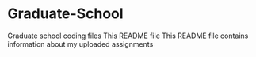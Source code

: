 # Graduate-School
Graduate school coding files
This README file
This README file contains information about my uploaded assignments
